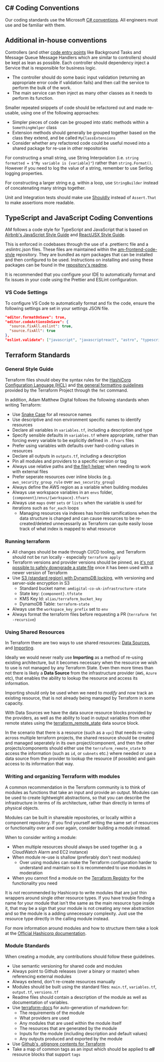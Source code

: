 ## C# Coding Conventions

Our coding standards use the Microsoft [C# conventions](https://docs.microsoft.com/en-us/dotnet/csharp/fundamentals/coding-style/coding-conventions). All engineers must use and be familiar with them.

## Additional in-house conventions

Controllers (and other [code entry points](/Platform-Development-Playbook/Software-Engineering-Practices/Architecture-&-Infrastructure/Structure-and-Patterns/Lean-Entrypoints) like Background Tasks and Message Queue Message Handlers which are similar to controllers) should be kept as lean as possible. Each controller should dependency inject a Service that is responsible for business logic.
- The controller should do some basic input validation (returning an appropriate error code if validation fails) and then call the service to perform the bulk of the work.
- The main service can then inject as many other classes as it needs to perform its function.

Smaller repeated snippets of code should be refactored out and made re-usable, using one of the following approaches:
- Simpler pieces of code can be grouped into static methods within a `SomethingHelper` class
- Extension methods should generally be grouped together based on the class they extend, and be called `MyClassExtensions`
- Consider whether any refactored code could be useful moved into a shared package for re-use in other repositories

For constructing a small string, use String Interpolation (i.e. `string formatted = $"My variable is {variable}"`) rather than `string.Format()`. However if you need to log the value of a string, remember to use Serilog logging properties.

For constructing a larger string e.g. within a loop, use `StringBuilder` instead of concatenating many strings together.

Unit and Integration tests should make use [Shouldly](https://github.com/shouldly/shouldly#readme) instead of `Assert.That` to make assertions more readable.

## TypeScript and JavaScript Coding Conventions

AM follows a code style for TypeScript and JavaScript that is based on [Airbnb's JavaScript Style Guide](https://airbnb.io/javascript/) and [React/JSX Style Guide](https://airbnb.io/javascript/react/).

This is enforced in codebases through the use of a .prettierrc file and a .eslintrc.json files. These files are maintained within the [am-frontend-code-style](https://github.com/amdigital-co-uk/am-frontend-code-style) repository. They are bundled as npm packages that can be installed and then configured to be used. Instructions on installing and using these packages can be found in the [repository's readme](https://github.com/amdigital-co-uk/am-frontend-code-style).

It is recommended that you configure your IDE to automatically format and fix issues in your code using the Prettier and ESLint configuration.

### VS Code Settings

To configure VS Code to automatically format and fix the code, ensure the following settings are set in your settings JSON file.

```json
"editor.formatOnSave": true,
"editor.codeActionsOnSave": {
  "source.fixAll.eslint": true,
  "source.fixAll": true
},
"eslint.validate": ["javascript", "javascriptreact", "astro", "typescript", "typescriptreact"],
```

## Terraform Standards

### General Style Guide

Terraform files should obey the syntax rules for the [HashiCorp Configuration Language (HCL)](https://www.terraform.io/language/syntax/configuration) and [the general formatting guidelines](https://www.terraform.io/cli/commands/fmt) provided by the Terraform Project through the `fmt` command.

In addition, Adam Matthew Digital follows the following standards when writing Terraform:

- Use [Snake Case](https://en.wikipedia.org/wiki/Snake_case) for all resource names
- Use descriptive and non environment specific names to identify resources
- Declare all variables in `variables.tf`, including a description and type
- Specify sensible defaults in `variables.tf` where appropriate, rather than forcing every variable to be explicitly defined in `.tfvars` files
- Prefer using variables with defaults over hard-coding values in resources
- Declare all outputs in `outputs.tf`, including a description
- Pin all modules and providers to a specific version or tag
- Always use relative paths and [the file() helper](https://www.terraform.io/language/functions/file) when needing to work with external files
- Prefer seperate resources over inline blocks (e.g. `aws_security_group_rule` over `aws_security_group`)
- Always define the AWS region as a variable when building modules
- Always use workspace variables in an `envs` folder, `{component}/envs/{workspace}.tfvars`
- Always use `maps` over `sets` or `lists` when the variable is used for iterations such as `for_each` loops 
    - Managing resources via indexes has horrible ramifications when the data structure is changed and can cause resources to be re-created/deleted unnecessarily as Terraform can quite easily loose track of what index is mapped to what resource

### Running terraform

- All changes should be made through CI/CD tooling, and Terraform should not be run locally - especially `terraform apply`
- Terraform versions and provider versions should be pinned, as [it's not possible to safely downgrade a state file](https://github.com/hashicorp/terraform/issues/16879) once it has been used with a newer version of Terraform
- Use [S3 (standard region) with DynamoDB locking](https://www.terraform.io/language/settings/backends/s3), with versioning and server-side encryption in S3
    - Standard bucket name: `amdigital-co-uk-infrastructure-state`
    - State key: `{component}.tfstate`
    - KMS Key Id: `alias/terraform_bucket_key`
    - DynamoDB Table: `terraform-state`
- Always use the `workspace_key_prefix` set to `env`
- Always format the terraform files before requesting a PR (`terraform fmt -recursive`)

### Using Shared Resources

In Terraform there are two ways to use shared resources: [Data Sources](https://www.terraform.io/language/data-sources), and [Importing](https://www.terraform.io/cli/import).

Ideally we would never really use **Importing** as a method of re-using existing architecture, but it becomes necessary when the resource we wish to use is not managed by any Terraform State. Even then more times than not there is likely a **Data Source** from the infrastructure provider (`AWS`, `Azure` etc), that enables the ability to lookup the resource and access its information.

Importing should only be used when we need to _modify_ and now track an existing resource, that is not already being managed by Terraform in some capacity.

With Data Sources we have the data source resource blocks provided by the providers, as well as the ability to load in output variables from other remote states using the [terraform_remote_state](https://www.terraform.io/language/state/remote-state-data) data source block.

In the scenario that there is a resource (such as a `vpc`) that needs re-using across multiple terraform projects, the shared resource should be created and managed seperately in its own project/component, and then the other projects/components should either use the `terraform_remote_state` to access the information (such as `id`, or `subnets` etc.) where needed or use a data source from the provider to lookup the resource (if possible) and gain access to its information that way.

### Writing and organizing Terraform with modules

A common recommendation in the Terraform community is to think of modules as functions that take an input and provide an output. Modules can be used to create lightweight abstractions, so that you can describe the infrastructure in terms of its architecture, rather than directly in terms of physical objects. 

Modules can be built in shareable repositories, or locally within a component repository. If you find yourself writing the same set of resources or functionality over and over again, consider building a module instead.

When to consider writing a module:

- When multiple resources should always be used together (e.g. a CloudWatch Alarm and EC2 instance)
- When module re-use is shallow (preferably don't nest modules)
   - Over using modules can make the Terraform configuration harder to understand and maintain so it is recommended to use modules in moderation
- When you cannot find a module on the [Terraform Registry](https://registry.terraform.io/) for the functionality you need

It is _not_ recommended by Hashicorp to write modules that are just thin wrappers around single other resource types. If you have trouble finding a name for your module that isn't the same as the main resource type inside it, that may be a sign that your module is not creating any new abstraction and so the module is a adding unnecessary complexity. Just use the resource type directly in the calling module instead.

For more information around modules and how to structure them take a look at the [Official Hashicorp documentation](https://www.terraform.io/language/modules/develop/structure).

### Module Standards

When creating a module, any contributions should follow these guidelines.

- Use semantic versioning for shared code and modules
- Always point to Github releases (over a binary or master) when referencing external modules
- Always extend, don't re-create resources manually
- Modules should be built using the standard files: `main.tf`, `variables.tf`, `output.tf`, `versions.tf`
- Readme files should contain a description of the module as well as documentation of variables. 
- Use [terraform-docs](https://terraform-docs.io/) for auto-generation of markdown for:
    - The requirements of the module
    - What providers are used
    - Any modules that are used within the module itself
    - The resources that are generated by the module
    - Inputs for the module (including description and default values)
    - Any outputs produced and exported by the module
- Use [Github's .gitignore contents for Terraform](https://github.com/github/gitignore/blob/master/Terraform.gitignore)
- Take a map of common tags as an input which should be applied to **_all_** resource blocks that support `tags`